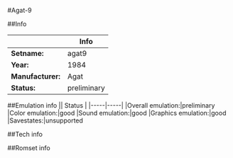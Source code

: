 #Agat-9

##Info

||Info|
|-----|-----|
|**Setname:**|agat9
|**Year:**|1984
|**Manufacturer:**|Agat
|**Status:**|preliminary

##Emulation info
|| Status |
|-----|-----|
|Overall emulation:|preliminary
|Color emulation:|good
|Sound emulation:|good
|Graphics emulation:|good
|Savestates:|unsupported

##Tech info

##Romset info

<!--- START OF EDITED COMMENT DO NOT TOUCH TEXT ABOVE-->
